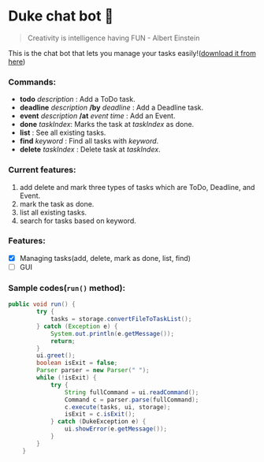 # Duke chat bot :robot:

>Creativity is intelligence having FUN - Albert Einstein

This is the chat bot that lets you manage your tasks easily!([download it from here](https://github.com/LuoZhijie-tom/ip.git))

### Commands:
* __todo__ *description* : Add a ToDo task.
* __deadline__ *description* __/by__ *deadline* : Add a Deadline task.
* __event__ *description* __/at__ *event time* : Add an Event.
* __done__ *taskIndex*: Marks the task at *taskIndex* as done.
* __list__ : See all existing tasks.
* __find__ *keyword* : Find all tasks with *keyword*.
* __delete__ *taskIndex* : Delete task at *taskIndex*.

### Current features:
1. add delete and mark three types of tasks which are ToDo, Deadline, and Event.
2. mark the task as done.
3. list all existing tasks.
4. search for tasks based on keyword.

### Features:
- [X] Managing tasks(add, delete, mark as done, list, find)
- [ ] GUI

### Sample codes(`run()` method):
```java
public void run() {
        try {
            tasks = storage.convertFileToTaskList();
        } catch (Exception e) {
            System.out.println(e.getMessage());
            return;
        }
        ui.greet();
        boolean isExit = false;
        Parser parser = new Parser(" ");
        while (!isExit) {
            try {
                String fullCommand = ui.readCommand();
                Command c = parser.parse(fullCommand);
                c.execute(tasks, ui, storage);
                isExit = c.isExit();
            } catch (DukeException e) {
                ui.showError(e.getMessage());
            }
        }
    }
```

